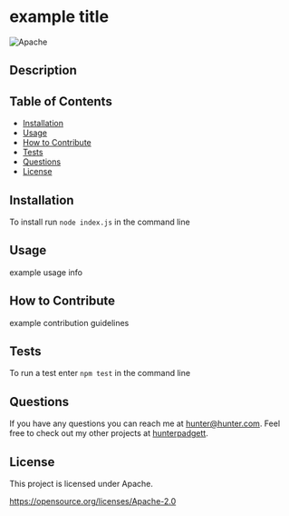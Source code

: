 
  # example title

  ![Apache](https://img.shields.io/badge/License-Apache_2.0-blue.svg)

  ## Description
  
  ## Table of Contents

  - [Installation](#installation)
  - [Usage](#usage)
  - [How to Contribute](#how_to_contribute)
  - [Tests](#tests)
  - [Questions](#questions)
  - [License](#license)
  
  ## Installation

  To install run ```node index.js``` in the command line

  ## Usage

  example usage info

  ## How to Contribute

  example contribution guidelines

  ## Tests

  To run a test enter ```npm test``` in the command line

  ## Questions

  If you have any questions you can reach me at hunter@hunter.com. Feel free to check out my other projects at [hunterpadgett](https://www.github.com/hunterpadgett).

  ## License
      
  This project is licensed under Apache.

  https://opensource.org/licenses/Apache-2.0
